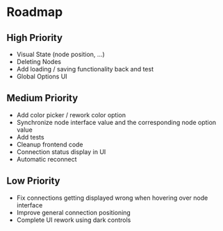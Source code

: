 # Roadmap

## High Priority
- Visual State (node position, ...)
- Deleting Nodes
- Add loading / saving functionality back and test
- Global Options UI

## Medium Priority
- Add color picker / rework color option
- Synchronize node interface value and the corresponding node option value
- Add tests
- Cleanup frontend code
- Connection status display in UI
- Automatic reconnect

## Low Priority
- Fix connections getting displayed wrong when hovering over node interface
- Improve general connection positioning
- Complete UI rework using dark controls